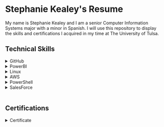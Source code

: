 # Stephanie Kealey's Resume

My name is Stephanie Kealey and I am a senior Computer Information Systems major with a minor in Spanish. I will use this repository to display the skills and certifications I acquired in my time at The University of Tulsa.

<h2>Technical Skills</h2>
<details><summary>GitHub</summary>
  <h3> Description: </h3>
I completed the introductory GitHub learning labs offered on the <a href="https://lab.github.com/courses">GitHub website.</a> The training  provided in-depth learning about the GitHub workflow as well as an overview of fundamental GitHub skills.
  <br>
  <h4>Skills:</h4>
  <ul>
<li>Introduction to GitHub</li>
<li>Communicating using Markdown</li>
<li>Uploading your project to GitHub</li>
<li>GitHub pages</li>
<li>Reviewing pull requests</li>
<li>Managing merge conflicts</li>
<li>Securing your workflows</li>
</ul>

<h3> Course Completion: </h3>
<img src="FirstDayOnGitHub.JPG" alt="First Day On GitHub">
<img src="FirstWeekOnGitHub.JPG" alt="First Week On GitHub"></details> 

<details><summary>PowerBI</summary>
  <h3> Description: </h3>
I completed an <a href="https://powerbi.microsoft.com/en-us/learning/">online training course</a> offered by EdX.
<br>
<br>
  The 9 Power BI learning modules and corresponding labs include an overview of fundamental data analysis and visualization skills using Power BI.
  <br>
  <h4>Skills:</h4>
<ul>
<li>Manipulating data in the Power BI desktop, indcluding spreadsheets and parameters</li>
<li>Modeling data thorugh creating columns and tables</li>
<li>Analyzing and visualizing data thorugh graphs, slicers, and conditional formatting</li>
<li>Creating and editing dashboards in Power BI Service</li>
<li>Appropriately formatting Excel to use compatibly with Power BI</li>
<li>Managing and updating both data content and security</li>
<li>Creating live connections to servers (through SQL Azure, SQL Database, etc.)</li>
<li>Developer API</li>
<li>Power BI mobile phone/tablet compatibility and features</li>
</ul>
  <h3>Course Completion: </h3>
  View an in-depth explaination of my <a href="https://youtu.be/J8JPkh9XevI">Retail Analysis Dashboard</a> created with sample data from Microsoft.
  <img src="Dashboard.JPG" alt="Dashboard">
</details>
<details><summary>Linux</summary>
  <h3> Description: </h3>
  I completed the LPI Linux Essentials course on <a href="https://linuxacademy.com/">Linux Academy</a>. These courses gave me an introduction to the Linux operating system and the Linux kernel, as well as the Linux command line syntax.
<br> 
<h4>Skills:</h4>
<ul>
<li>Linux Evolution and Popular Operating Systems</li>
<li>Major Open Source Applications</li>  
<li>ICT Skills and Working in Linux</li>
<li>Using Directories and Listing Files</li> 
<li>The Linux Operating System</li>
<li>Security and File Permissions</li>
<li>Basic Security and Identifying User Groups</li>
<li>Managing File Permissions and Ownership</li> 
<li>Special Directories and Files</li> 
</ul>
  <br>
  With the completion of the Linux Essentials course, I was able to install Virtual Box and Ubuntu from this <a href="https://sal-a.github.io/vbox-ubuntu/#2-download-an-iso-file-for-ubuntu-from-httpsubuntucomdownloaddesktop">installation guide</a> to deploy an Algo VPN IPSec server installation and operational test with these <a href="https://github.com/trailofbits/algo">setup instructions</a> that utilized Digital Ocean. The subsequent screenshot helps showcase the successful host IP address, AlgoVPN IP address, and DigitalOcean droplet:
<br>
<br>
<img src="algovpn.JPG" alt="algovpn">
</details>

<details><summary>AWS</summary>
  <h3> Description: </h3>
  Through completing the <a href="https://linuxacademy.com/cp/modules/view/id/241?redirect_uri=https://app.linuxacademy.com/search?query=w&categories=AWS&type=Course">Amazon Web Services Essentials</a> course on Linux Academy, I was introduced to the core of AWS services and have applied the following concepts to real-world applications. Additonally, I learned how to setup my personal AWS account and how AWS uses its platform to manage databases, storage services, and elastic cloud computations.
  
  <h4>Skills:</h4>
  <ul>
<li>Managing AWS Access with Users, Groups, and Roles</li>
<li>Networking Services and Connectivity</li>  
<li>Compute Services</li>
<li>Storage Services</li> 
<li>Database Services</li>
<li>Monitoring, Alerts, and Notifications</li>
<li>Load Balancing, Elasticity, and Scalability</li>
<li>Serverless Compute</li>  
</ul>
  <br>
After completing the AWS Essentials course, I configured an additonal Virtual Private Network with an OpenVPN Access Server that would be on AWS. I followed this <a href="https://openvpn.net/vpn-server-resources/amazon-web-services-ec2-byol-appliance-quick-start-guide/">installation guide</a> which included the launch and configuration steps to deploy the OpenVPN Access Server on EC2 within AWS. The following screenshot helps showcase my accomplished OpenVPN Access Server launch with my current EC2 instance and Active Configuration:
<br>
<br>
<img src="instance.JPG" alt="AWS Instance">
<img src="openvpn.JPG" alt="AWS Open VPN">
</details>
<details><summary>PowerShell</summary>
  <h3> Description: </h3>
Currently working on and will update upon completion.
</details>
<details><summary>SalesForce</summary>
  <h3> Description: </h3>
Currently working on and will update upon completion.
</details>
<br>
<h2>Certifications</h2>
<details><summary>Certificate</summary>
 <h3>LPI Linux Essentials Course Completion Certificate:</h3>
<img src="LinuxCert.JPG" alt="LPI Linux Essentials Course Completion">
  <br>
   <h3>AWS Essentials Course Completion Certificate:</h3>
<img src="AWScert.JPG" alt="AWS Essentials Course Completion">

</details>

